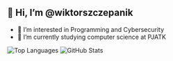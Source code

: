 <h2>👋 Hi, I’m @wiktorszczepanik</h2>

- 👀 I’m interested in Programming and Cybersecurity
- 🌱 I’m currently studying computer science at PJATK

![Top Languages](https://github-readme-stats.vercel.app/api/top-langs/?username=wiktorszczepanik&layout=compact&theme=dark&langs_count=6) 
![GitHub Stats](https://github-readme-stats.vercel.app/api/top-langs/?username=wiktorszczepanik&hide_progress=true&theme=dark&langs_count=20&hide=python,java,vba,c%2B%2B,Jupyter%20Notebook,SQL&custom_title=Other%20Languages)
